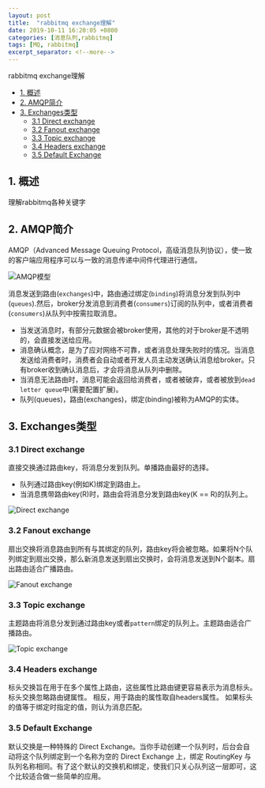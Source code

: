 ```yaml
---
layout: post
title:  "rabbitmq exchange理解"
date: 2019-10-11 16:20:05 +0800
categories: [消息队列,rabbitmq]
tags: [MQ, rabbitmq]
excerpt_separator: <!--more-->
---
```

rabbitmq exchange理解
<!--more-->


<!-- @import "[TOC]" {cmd="toc" depthFrom=1 depthTo=6 orderedList=false} -->

<!-- code_chunk_output -->

- [1. 概述](#1-概述)
- [2. AMQP简介](#2-amqp简介)
- [3. Exchanges类型](#3-exchanges类型)
  - [3.1 Direct exchange](#31-direct-exchange)
  - [3.2 Fanout exchange](#32-fanout-exchange)
  - [3.3 Topic exchange](#33-topic-exchange)
  - [3.4 Headers exchange](#34-headers-exchange)
  - [3.5 Default Exchange](#35-default-exchange)

<!-- /code_chunk_output -->


## 1. 概述

理解rabbitmq各种关键字

## 2. AMQP简介

AMQP（Advanced Message Queuing Protocol，高级消息队列协议），使一致的客户端应用程序可以与一致的消息传递中间件代理进行通信。

![AMQP模型](/images/hello-world-example-routing.webp)


消息发送到路由(`exchanges`)中，路由通过绑定(`binding`)将消息分发到队列中(`queues`).然后，broker分发消息到消费者(`consumers`)订阅的队列中，或者消费者(`consumers`)从队列中按需拉取消息。

* 当发送消息时，有部分元数据会被broker使用，其他的对于broker是不透明的，会直接发送给应用。
* 消息确认概念，是为了应对网络不可靠，或者消息处理失败时的情况。当消息发送给消费者时，消费者会自动或者开发人员主动发送确认消息给broker。只有broker收到确认消息后，才会将消息从队列中删除。
* 当消息无法路由时，消息可能会返回给消费者，或者被破弃，或者被放到`dead letter queue`中(需要配置扩展)。
* 队列(queues)，路由(exchanges)，绑定(binding)被称为AMQP的实体。

## 3. Exchanges类型

### 3.1 Direct exchange

直接交换通过路由key，将消息分发到队列。单播路由最好的选择。

* 队列通过路由key(例如K)绑定到路由上。
* 当消息携带路由key(R)时，路由会将消息分发到路由key(K == R)的队列上。

![Direct exchange](/images/exchange-direct.webp)

### 3.2 Fanout exchange

扇出交换将消息路由到所有与其绑定的队列，路由key将会被忽略。如果将N个队列绑定到扇出交换，那么新消息发送到扇出交换时，会将消息发送到N个副本。扇出路由适合广播路由。

![Fanout exchange](/images/exchange-fanout.webp)

### 3.3 Topic exchange

主题路由将消息分发到通过路由key或者`pattern`绑定的队列上。主题路由适合广播路由。

![Topic exchange](/images/python-five.webp)

### 3.4 Headers exchange

标头交换旨在用于在多个属性上路由，这些属性比路由键更容易表示为消息标头。 标头交换忽略路由键属性。 相反，用于路由的属性取自headers属性。 如果标头的值等于绑定时指定的值，则认为消息匹配。

### 3.5 Default Exchange

默认交换是一种特殊的 Direct Exchange。当你手动创建一个队列时，后台会自动将这个队列绑定到一个名称为空的 Direct Exchange 上，绑定 RoutingKey 与队列名称相同。有了这个默认的交换机和绑定，使我们只关心队列这一层即可，这个比较适合做一些简单的应用。

